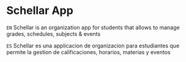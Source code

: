 # Schellar App
``EN``
Schellar is an organization app for students that allows to manage grades, schedules, subjects & events

``ES``
Schellar es una applicacion de organizacion para estudiantes que permite la gestion de calificaciones, horarios, materias y eventos
